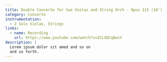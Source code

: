 ```yaml
---
title: Double Concerto for two Violas and String Orch - Opus 115 (18')
category: Concerto
instrumentation:
  - 2 Solo Violas, Strings
links:
  - name: Recording
    url: https://www.youtube.com/watch?v=ZCLdQCqQwxY
description: |
  Lorem ipsum dolor sit amed and so on
  and so forth.
---
```


